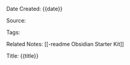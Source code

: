 Date Created: {{date}}

Source: 

Tags: 

Related Notes: [[-readme Obsidian Starter Kit]]

Title: {{title}}

